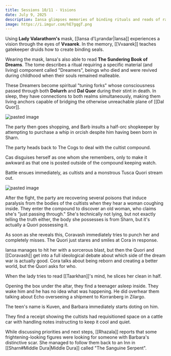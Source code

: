 ```yaml
---
title: Sessions 10/11 - Visions
date: July 9, 2025
description: Iansa glimpses memories of binding rituals and reads of rare souls tied to both death and dream. After a skirmish in the Cogs, the party meets a Quori, rescues a teen named Kuven, learns of a shipment bound for Korranberg and the location of men hunting Barbara.
image: https://i.imgur.com/hE7gqgT.png
---
```

Using **Lady Valarathorn's** mask, [[Iansa d'Lyrandar|Iansa]] experiences a vision through the eyes of **Vvaarek**. In the memory, [[Vvaarek]] teaches gatekeeper druids how to create binding seals.

Wearing the mask, Iansa's also able to read **The Sundering Book of Dreams**. The tome describes a ritual requiring a specific material (and living) component called "Dreamers", beings who died and were  revived during childhood when their souls remained malleable. 

These Dreamers become spiritual "tuning forks" whose consciousness passed through both **Dolurrh** and **Dal Quor** during their stint in death. In sleep, they have connections to both realms simultaneously, making them living anchors capable of bridging the otherwise unreachable  plane of [[Dal Quor]].

![pasted image](https://i.imgur.com/NsEPi83.png)


The party then goes shopping, and Barb insults a half-orc shopkeeper by attempting to purchase a whip in orcish despite him having been born in Sharn.

The party heads back to The Cogs to deal with the cultist compound. 

Cas disguises herself as one whom she remembers, only to make it awkward as that one is  posted outside of the compound keeping watch.

Battle ensues immediately, as cultists and a monstrous Tusca Quori stream out. 

![pasted image](https://i.imgur.com/hE7gqgT.png)

After the fight, the party are recovering several poisons that induce paralysis from the bodies of the cultists when they hear a woman coughing inside. They enter the compound to discover an old woman, who claims she's "just passing through." She's technically not lying, but not exactly telling the truth either, the body she possesses is from Sharn, but it's actually a Quori possessing it. 

As soon as she reveals this, Coravash immediately tries to punch her and completely misses. The Quori just stares and smiles at Cora in response.

Iansa manages to hit her with a sorcerous blast, but then the Quori and [[Coravash]] get into a full ideological debate about which side of the dream war is actually good. Cora talks about being reborn and creating a better world, but the Quori asks for who.

When the lady tries to read [[Taarkhan]]'s mind, he slices her clean in half. 

Opening the box under the altar, they find a teenager asleep inside. They wake him and he has no idea what was happening. He did overhear them talking about Echo  overseeing a shipment to Korranberg in Zilargo. 

The teen's name is Kuven, and Barbara immediately starts doting on him.

They find a receipt showing the cultists had requisitioned space on a cattle car with handling notes instructing to keep it cool and quiet.

While discussing priorities and next steps, [[Rhazala]] reports that some frightening-looking figures were looking for someone with Barbara's distinctive scar. She managed to follow them back to an Inn in [[Sharn#Middle Dura|Middle Dura]] called "The Sanguine Serpent".